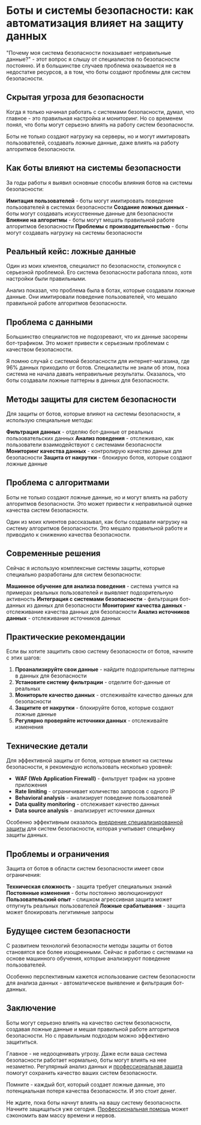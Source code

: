 # Боты и системы безопасности: как автоматизация влияет на защиту данных

"Почему моя система безопасности показывает неправильные данные?" - этот вопрос я слышу от специалистов по безопасности постоянно. И в большинстве случаев проблема оказывается не в недостатке ресурсов, а в том, что боты создают проблемы для систем безопасности.

## Скрытая угроза для безопасности

Когда я только начинал работать с системами безопасности, думал, что главное - это правильная настройка и мониторинг. Но со временем понял, что боты могут серьезно влиять на работу систем безопасности.

Боты не только создают нагрузку на серверы, но и могут имитировать пользователей, создавать ложные данные, даже влиять на работу алгоритмов безопасности.

## Как боты влияют на системы безопасности

За годы работы я выявил основные способы влияния ботов на системы безопасности:

**Имитация пользователей** - боты могут имитировать поведение пользователей в системах безопасности
**Создание ложных данных** - боты могут создавать искусственные данные для безопасности
**Влияние на алгоритмы** - боты могут мешать правильной работе алгоритмов безопасности
**Проблемы с производительностью** - боты могут создавать нагрузку на системы безопасности

## Реальный кейс: ложные данные

Один из моих клиентов, специалист по безопасности, столкнулся с серьезной проблемой. Его система безопасности работала плохо, хотя настройки были правильными.

Анализ показал, что проблема была в ботах, которые создавали ложные данные. Они имитировали поведение пользователей, что мешало правильной работе алгоритмов безопасности.

## Проблема с данными

Большинство специалистов не подозревают, что их данные засорены бот-трафиком. Это может привести к серьезным проблемам с качеством безопасности.

Я помню случай с системой безопасности для интернет-магазина, где 96% данных приходило от ботов. Специалисты не знали об этом, пока система не начала давать неправильные результаты. Оказалось, что боты создавали ложные паттерны в данных для безопасности.

## Методы защиты для систем безопасности

Для защиты от ботов, которые влияют на системы безопасности, я использую специальные методы:

**Фильтрация данных** - отделяю бот-данные от реальных пользовательских данных
**Анализ поведения** - отслеживаю, как пользователи взаимодействуют с системами безопасности
**Мониторинг качества данных** - контролирую качество данных для безопасности
**Защита от накрутки** - блокирую ботов, которые создают ложные данные

## Проблема с алгоритмами

Боты не только создают ложные данные, но и могут влиять на работу алгоритмов безопасности. Это может привести к неправильной оценке качества систем безопасности.

Один из моих клиентов рассказывал, как боты создавали нагрузку на систему алгоритмов безопасности. Это мешало правильной работе и приводило к снижению качества безопасности.

## Современные решения

Сейчас я использую комплексные системы защиты, которые специально разработаны для систем безопасности:

**Машинное обучение для анализа поведения** - система учится на примерах реальных пользователей и выявляет подозрительную активность
**Интеграция с системами безопасности** - фильтрация бот-данных из данных для безопасности
**Мониторинг качества данных** - отслеживание качества данных для безопасности
**Анализ источников данных** - отслеживание источников данных

## Практические рекомендации

Если вы хотите защитить свою систему безопасности от ботов, начните с этих шагов:

1. **Проанализируйте свои данные** - найдите подозрительные паттерны в данных для безопасности
2. **Установите систему фильтрации** - отделите бот-данные от реальных
3. **Мониторьте качество данных** - отслеживайте качество данных для безопасности
4. **Защитите от накрутки** - блокируйте ботов, которые создают ложные данные
5. **Регулярно проверяйте источники данных** - отслеживайте изменения

## Технические детали

Для эффективной защиты от ботов, которые влияют на системы безопасности, я рекомендую использовать несколько уровней:

- **WAF (Web Application Firewall)** - фильтрует трафик на уровне приложения
- **Rate limiting** - ограничивает количество запросов с одного IP
- **Behavioral analysis** - анализирует поведение пользователей
- **Data quality monitoring** - отслеживает качество данных
- **Data source analysis** - анализирует источники данных

Особенно эффективным оказалось [внедрение специализированной защиты](https://progaem.com/ustanovka-antibота-usluga-po-zashhite-ot-botов-vashih-sajtов-na-различных-cms-системах.html) для систем безопасности, которая учитывает специфику защиты данных.

## Проблемы и ограничения

Защита от ботов в области систем безопасности имеет свои ограничения:

**Техническая сложность** - защита требует специальных знаний
**Постоянные изменения** - боты постоянно эволюционируют
**Пользовательский опыт** - слишком агрессивная защита может отпугнуть реальных пользователей
**Ложные срабатывания** - защита может блокировать легитимные запросы

## Будущее систем безопасности

С развитием технологий безопасности методы защиты от ботов становятся все более изощренными. Сейчас я работаю с системами на основе машинного обучения, которые анализируют поведение пользователей.

Особенно перспективным кажется использование систем безопасности для анализа данных - автоматическое выявление и фильтрация бот-данных.

## Заключение

Боты могут серьезно влиять на качество систем безопасности, создавая ложные данные и мешая правильной работе алгоритмов безопасности. Но с правильным подходом можно эффективно защититься.

Главное - не недооценивать угрозу. Даже если ваша система безопасности работает нормально, боты могут влиять на нее незаметно. Регулярный анализ данных и [профессиональная защита](https://progaem.com/ustanovka-antibота-usluga-po-zashhite-ot-botов-vashih-sajtов-na-различных-cms-системах.html) помогут сохранить качество ваших систем безопасности.

Помните - каждый бот, который создает ложные данные, это потенциальная потеря качества безопасности. И это стоит денег.

Не ждите, пока боты начнут влиять на вашу систему безопасности. Начните защищаться уже сегодня. [Профессиональная помощь](https://progaem.com/ustanovka-antibота-usluga-po-zashhite-ot-botов-vashih-sajtов-na-различных-cms-системах.html) может сэкономить вам массу времени и нервов.
